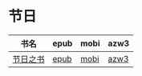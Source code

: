 # 节日

| 书名 | epub | mobi | azw3 |
| --- | --- | --- | --- |
| [节日之书](http://ct.dalanmei.com/f/31084289-571809402-d7b440) | [epub](http://ct.dalanmei.com/f/31084289-571809402-d7b440) | [mobi](http://ct.dalanmei.com/f/31084289-571541379-7c7bd7) | [azw3](http://ct.dalanmei.com/f/31084289-572196314-be15d9) |
